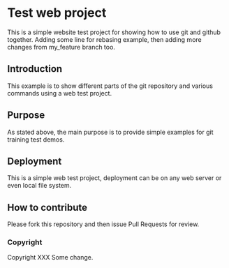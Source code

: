 # Test web project

This is a simple website test project for
showing how to use git and github together. Adding some line for rebasing example, then
adding more changes from my_feature branch too.

## Introduction

This example is to show different parts
of the git repository and various commands
using a web test project.

## Purpose

As stated above, the main purpose is to
provide simple examples for git training test demos.

## Deployment

This is a simple web test project, deployment
can be on any web server or even local file system.

## How to contribute

Please fork this repository and then issue Pull Requests for review.



### Copyright

Copyright XXX
Some change.
